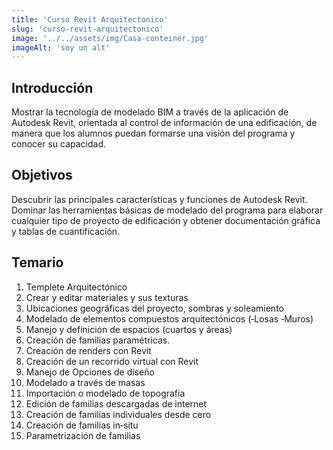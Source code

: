 ```yaml
---
title: 'Curso Revit Arquitectonico'
slug: 'curso-revit-arquitectonico'
image: '../../assets/img/Casa-conteiner.jpg'
imageAlt: 'soy un alt'
---
```


 ## Introducción
Mostrar la tecnología de modelado BIM a través de la aplicación de Autodesk Revit, orientada al control de información de una edificación, de manera que los alumnos puedan formarse una visión del programa y conocer su capacidad.

## Objetivos
Descubrir las principales características y funciones de Autodesk Revit. Dominar las herramientas básicas de modelado del programa para elaborar cualquier tipo de proyecto de edificación y obtener documentación gráfica y tablas de cuantificación. 

## Temario  

1. Templete Arquitectónico
2. Crear y editar materiales y sus texturas
3. Ubicaciones geográficas del proyecto, sombras y soleamiento
4. Modelado de elementos compuestos arquitectónicos (‐Losas ‐Muros) 
5. Manejo y definición de espacios (cuartos y áreas)
6. Creación de familias paramétricas.
7. Creación de renders con Revit
8. Creación de un recorrido virtual con Revit
9. Manejo de Opciones de diseño
10. Modelado a través de masas
11. Importación o modelado de topografía
12. Edición de familias descargadas de internet
13. Creación de familias individuales desde cero
14. Creación de familias in‐situ
15. Parametrización de familias
   